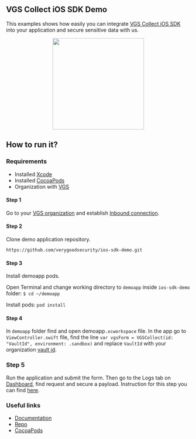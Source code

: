 ## VGS Collect iOS SDK Demo

This examples shows how easily you can integrate <a href="https://github.com/verygoodsecurity/vgs-collect-android">VGS Collect iOS SDK</a> 
into your application and secure sensitive data with us.

<p align="center">
    <img src="./vgs-collect-ios-demo-gif-low.gif" width="250">
</p>

## How to run it?

### Requirements

- Installed <a href="https://apps.apple.com/us/app/xcode/id497799835?mt=12" target="_blank">Xcode</a>
- Installed <a href="https://guides.cocoapods.org/using/getting-started.html#installation" target="_blank">CocoaPods</a>
- Organization with <a href="https://www.verygoodsecurity.com/">VGS</a>


#### Step 1

Go to your <a href="https://dashboard.verygoodsecurity.com/" target="_blank">VGS organization</a> and establish <a href="https://www.verygoodsecurity.com/docs/getting-started/quick-integration#securing-inbound-connection" target="_blank">Inbound connection</a>. 

#### Step 2

Clone demo application repository.

``https://github.com/verygoodsecurity/ios-sdk-demo.git``

#### Step 3

Install demoapp pods.

Open Terminal and change working directory to `demoapp` inside `ios-sdk-demo` folder:
`$ cd ~/demoapp`

Install pods:
`pod install`


#### Step 4

In `demoapp` folder find and open demoapp`.xcworkspace` file.
In the app go to `ViewController.swift` file, find the line
`var vgsForm = VGSCollect(id: "VaultId", environment: .sandbox)`
and replace `VaultId` with your organization
 <a href="https://www.verygoodsecurity.com/docs/terminology/nomenclature#vault" target="_blank">vault id</a>. 
 
### Step 5 

Run the application and submit the form. 
Then go to the Logs tab on <a href="http://dashboard.verygoodsecurity.com" target="_blank">Dashboard</a>, find request and secure a payload. 
Instruction for this step you can find <a href="https://www.verygoodsecurity.com/docs/getting-started/quick-integration#securing-inbound-connection" target="_blank">here</a>.

### Useful links

- <a href="https://www.verygoodsecurity.com/docs/vgs-collect/ios-sdk" target="_blank">Documentation</a> 
- <a href="https://github.com/verygoodsecurity/vgs-collect-ios" target="_blank">Repo</a> 
- <a href="http://cocoapods.org/pods/VGSCollectSDK" target="_blank">CocoaPods</a> 



